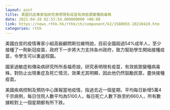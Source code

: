 ```yaml
---
layout: post
title: 美國抗疫專家指研究表明現有疫苗有效抵禦變種病毒株
date: 2021-04-28 02:53:54.000000000 +08:00
link: https://news.rthk.hk/rthk/ch/component/k2/1588055-20210428.htm
categories: rthk
---
```


美國白宮的疫情專家小組高級顧問斯拉維特說，目前全國超過54%成年人，至少接種了一劑新冠疫苗，政府下一步將大力支持各州政府，致力幫助學生開始接種疫苗，令學生可以重返校園。

國家過敏症和傳染病研究所所長福奇說，研究表明現有疫苗，有效抵禦變種病毒株，對防止出現重症及死亡情況，效果尤其明顯，因此他仍然鼓勵民眾，盡快接種疫苗。

美國疾病控制及預防中心匯報當地疫情，指過去近一個星期，平均每日新增5萬4千宗病例，每日住院人數平均為5100人，每日死亡人數下跌至約660人，所有數據較對上一個星期都有所下跌。

